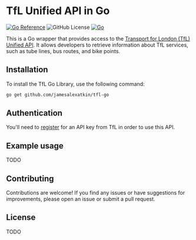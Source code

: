 TfL Unified API in Go 
===============

[![Go Reference](https://pkg.go.dev/badge/github.com/jamesalexatkin/tfl-go.svg)](https://pkg.go.dev/github.com/jamesalexatkin/tfl-go)
![GitHub License](https://img.shields.io/github/license/jamesalexatkin/tfl-go)
[![Go](https://github.com/jamesalexatkin/tfl-go/actions/workflows/go.yml/badge.svg)](https://github.com/jamesalexatkin/tfl-go/actions/workflows/go.yml)

This is a Go wrapper that provides access to the [Transport for London (TfL) Unified API](https://api.tfl.gov.uk/). It allows developers to retrieve information about TfL services, such as tube lines, bus routes, and bike points.

## Installation

To install the TfL Go Library, use the following command:

```bash
go get github.com/jamesalexatkin/tfl-go
```

## Authentication

You'll need to [register](https://api-portal.tfl.gov.uk/) for an API key from TfL in order to use this API.

## Example usage

TODO

## Contributing

Contributions are welcome! If you find any issues or have suggestions for improvements, please open an issue or submit a pull request.

## License

TODO
